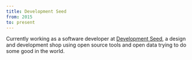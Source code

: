 ```yaml
---
title: Development Seed
from: 2015
to: present
---
```


Currently working as a software developer at [Development
Seed](https://developmentseed.org), a design and development shop using open
source tools and open data trying to do some good in the world.
